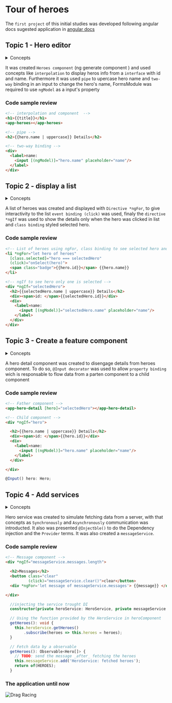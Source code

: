 

# Tour of heroes

The `first project` of this initial studies was developed following angular docs sugested application in [angular docs](https://angular.io/tutorial)

## Topic 1 - Hero editor
<details>
  <summary>Concepts</summary>
  <ul>
    <li>Create a component</li>
    <li>interpolation</li>
    <li>pipe</li>
    <li>two-way binding</li>
  </ul>
</details>

It was created `Heroes component` (ng generate component <name>) and used concepts like `interpolation` to display heros info from a `interface` with id and name. Furthermore it was used `pipe` to upercase hero name and `two-way` binding in an input to change the hero's name, FormsModule was required to use `ngModel` as a input's property

### Code sample review

```HTML
<!-- interpolation and component  -->
<h1>{{title}}</h1>
<app-heroes></app-heroes>

<!-- pipe -->
<h2>{{hero.name | uppercase}} Details</h2>

<!-- two-way binding -->
<div>
  <label>name:
    <input [(ngModel)]="hero.name" placeholder="name"/>
  </label>
</div>
```


## Topic 2 - display a list
<details>
  <summary>Concepts</summary>
  <ul>
    <li>Directives: *ngFor, *ngIf</li>
    <li>Event binding</li>
    <li>Class binding</li>
  </ul>
</details>

A list of heroes was created and displayed with `Directive *ngFor`, to give interactivity to the list `event binding (click)` was used, finaly the `directive *ngIf` was used to show the details only when the hero was clicked in list and `class binding` styled selected hero.
### Code sample review

```HTML
<!-- List of heroes using ngFor, class binding to see selected hero and event binding to show hero detail-->
<li *ngFor="let hero of heroes"
  [class.selected]="hero === selectedHero"
  (click)="onSelect(hero)">
  <span class="badge">{{hero.id}}</span> {{hero.name}}
</li>

<!-- ngIf to see hero only one is selected -->
<div *ngIf="selectedHero">
  <h2>{{selectedHero.name | uppercase}} Details</h2>
  <div><span>id: </span>{{selectedHero.id}}</div>
  <div>
    <label>name:
      <input [(ngModel)]="selectedHero.name" placeholder="name"/>
    </label>
  </div>
</div>
```

## Topic 3 - Create a feature component
<details>
  <summary>Concepts</summary>
  <ul>
    <li>Disengage features break two components</li>
    <li>Data flow between parent and child component</li>
  </ul>
</details>


A hero detail component was created  to disengage details from heroes component. To do so, `@Input decorator` was used to allow `property binding` wich is responsable to flow data from a parten component to a child component

### Code sample review

```HTML
<!-- Father component -->
<app-hero-detail [hero]="selectedHero"></app-hero-detail>

<!-- Child component -->
<div *ngIf="hero">

  <h2>{{hero.name | uppercase}} Details</h2>
  <div><span>id: </span>{{hero.id}}</div>
  <div>
    <label>name:
      <input [(ngModel)]="hero.name" placeholder="name"/>
    </label>
  </div>

</div>
```

```typescript
@Input() hero: Hero;
```

## Topic 4 - Add services
<details>
  <summary>Concepts</summary>
  <ul>
    <li>Services, consuming and providing</li>
    <li>Synchronously and Asynchronously communication</li>
  </ul>
</details>

Hero service was created to simulate fetching data from a server, with that concepts as  `Synchronously` and `Asynchronously` communication was introducted. It also was presented `@Injectble()` to do the Dependency injection and the `Provider` terms. It was also created a `messageService`.

### Code sample review

```HTML
<!-- Message component -->
<div *ngIf="messageService.messages.length">

  <h2>Messages</h2>
  <button class="clear"
          (click)="messageService.clear()">clear</button>
  <div *ngFor='let message of messageService.messages'> {{message}} </div>

</div>
```

```typescript
  //injecting the service trought DI
  constructor(private heroService: HeroService, private messageService: MessageService) { }

  // Using the function provided by the HeroService in heroComponent
  getHeroes(): void {
    this.heroService.getHeroes()
        .subscribe(heroes => this.heroes = heroes);
  }

  // Fetch data by a observable
  getHeroes(): Observable<Hero[]> {
    // TODO: send the message _after_ fetching the heroes
    this.messageService.add('HeroService: fetched heroes');
    return of(HEROES);
  }
```
### The application until now
![Drag Racing](Dragster.jpg)


